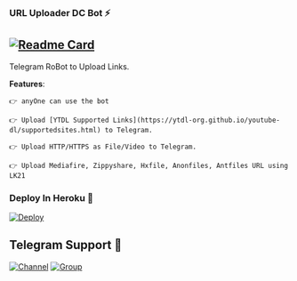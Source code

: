 ### URL Uploader DC Bot ⚡
[![Readme Card](https://github-readme-stats.vercel.app/api/pin/?username=selfie-bd&repo=UrlUploadDcBot&theme=tokyonight)](https://github.com/selfie-bd/UrlUploadDcBot&bg_color=#24292F) 
---

Telegram RoBot to Upload Links.

**Features**:
```
👉 anyOne can use the bot 

👉 Upload [YTDL Supported Links](https://ytdl-org.github.io/youtube-dl/supportedsites.html) to Telegram.

👉 Upload HTTP/HTTPS as File/Video to Telegram.

👉 Upload Mediafire, Zippyshare, Hxfile, Anonfiles, Antfiles URL using LK21
```

### Deploy In Heroku 🌹

<a href="https://heroku.com/deploy?template=https://github.com/maltexade1/UrlUploadDc-">
  <img src="https://www.herokucdn.com/deploy/button.svg" alt="Deploy">
</a>

## Telegram Support 💠

[![Channel](https://img.shields.io/badge/TG-Channel-30302f?style=flat&logo=telegram)](https://t.me/Groupdcbots)
[![Group](https://img.shields.io/badge/TG-Group-30302f?style=flat&logo=telegram)](https://t.me/Groupdc)
